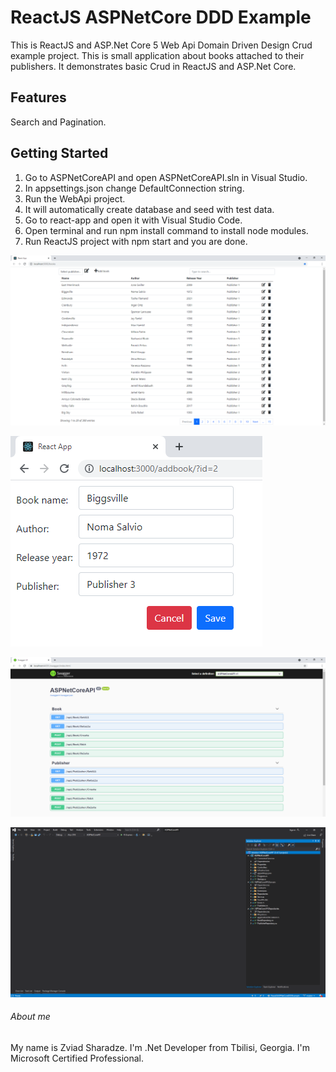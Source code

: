 # ReactJS ASPNetCore DDD Example
This is ReactJS and ASP.Net Core 5 Web Api Domain Driven Design Crud example project. This is small application about books attached to their publishers. It demonstrates basic Crud in ReactJS and ASP.Net Core.

## Features
Search and Pagination.

## Getting Started
1. Go to ASPNetCoreAPI and open ASPNetCoreAPI.sln in Visual Studio.
2. In appsettings.json change DefaultConnection string.
3. Run the WebApi project.
4. It will automatically create database and seed with test data.
5. Go to react-app and open it with Visual Studio Code.
6. Open terminal and run npm install command to install node modules.
7. Run ReactJS project with npm start and you are done.

![screenshot](https://github.com/zsharadze/ReactJSASPNetCoreDDDExample/blob/master/Capture1.png?raw=true)

![screenshot](https://github.com/zsharadze/ReactJSASPNetCoreDDDExample/blob/master/Capture2.png?raw=true)

![screenshot](https://github.com/zsharadze/ReactJSASPNetCoreDDDExample/blob/master/Capture3.png?raw=true)

![screenshot](https://github.com/zsharadze/ReactJSASPNetCoreDDDExample/blob/master/Capture4.png?raw=true)


###### About me
My name is Zviad Sharadze. I'm .Net Developer from Tbilisi, Georgia.
I'm Microsoft Certified Professional.
